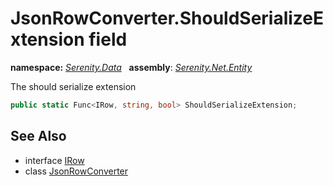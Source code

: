 # JsonRowConverter.ShouldSerializeExtension field
**namespace:** *[Serenity.Data](../../README.md#serenity.data-namespace)*   **assembly**: *[Serenity.Net.Entity](../../README.md)*

The should serialize extension

```csharp
public static Func<IRow, string, bool> ShouldSerializeExtension;
```

## See Also

* interface [IRow](../IRow.md)
* class [JsonRowConverter](../JsonRowConverter.md)